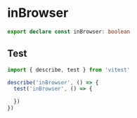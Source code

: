 # inBrowser
```ts
export declare const inBrowser: boolean

```

## Test
```ts
import { describe, test } from 'vitest'

describe('inBrowser', () => {
  test('inBrowser', () => {

  })
})
```
